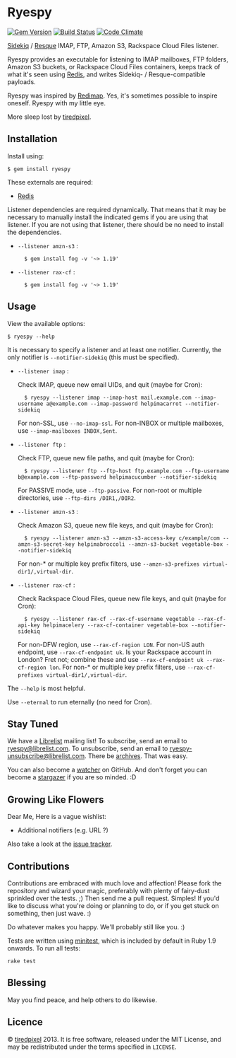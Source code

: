 # Ryespy

[![Gem Version](https://badge.fury.io/rb/ryespy.png)](http://badge.fury.io/rb/ryespy)
[![Build Status](https://travis-ci.org/tiredpixel/ryespy.png?branch=master,stable)](https://travis-ci.org/tiredpixel/ryespy)
[![Code Climate](https://codeclimate.com/github/tiredpixel/ryespy.png)](https://codeclimate.com/github/tiredpixel/ryespy)

[Sidekiq](https://github.com/mperham/sidekiq) /
[Resque](https://github.com/resque/resque) IMAP, FTP, Amazon S3, Rackspace Cloud Files listener.

Ryespy provides an executable for listening to
IMAP mailboxes,
FTP folders,
Amazon S3 buckets,
or Rackspace Cloud Files containers,
keeps track of what it's seen using [Redis](http://redis.io), and writes
Sidekiq- / Resque-compatible payloads.

Ryespy was inspired by [Redimap](https://github.com/tiredpixel/redimap).
Yes, it's sometimes possible to inspire oneself.
Ryespy with my little eye.

More sleep lost by [tiredpixel](http://www.tiredpixel.com).


## Installation

Install using:

    $ gem install ryespy

These externals are required:

- [Redis](http://redis.io)

Listener dependencies are required dynamically. That means that it may be necessary to manually install the indicated gems if you are using that listener. If you are not using that listener, there should be no need to install the dependencies.

- `--listener amzn-s3` :
  
        $ gem install fog -v '~> 1.19'

- `--listener rax-cf` :
  
        $ gem install fog -v '~> 1.19'


## Usage

View the available options:

    $ ryespy --help

It is necessary to specify a listener and at least one notifier. Currently, the only notifier is `--notifier-sidekiq` (this must be specified).

- `--listener imap` :
  
  Check IMAP, queue new email UIDs, and quit (maybe for Cron):
  
        $ ryespy --listener imap --imap-host mail.example.com --imap-username a@example.com --imap-password helpimacarrot --notifier-sidekiq
  
  For non-SSL, use `--no-imap-ssl`. For non-INBOX or multiple mailboxes, use `--imap-mailboxes INBOX,Sent`.

- `--listener ftp` :
  
  Check FTP, queue new file paths, and quit (maybe for Cron):
  
        $ ryespy --listener ftp --ftp-host ftp.example.com --ftp-username b@example.com --ftp-password helpimacucumber --notifier-sidekiq
  
  For PASSIVE mode, use `--ftp-passive`. For non-root or multiple directories, use `--ftp-dirs /DIR1,/DIR2`.

- `--listener amzn-s3` :
  
  Check Amazon S3, queue new file keys, and quit (maybe for Cron):
  
        $ ryespy --listener amzn-s3 --amzn-s3-access-key c/example/com --amzn-s3-secret-key helpimabroccoli --amzn-s3-bucket vegetable-box --notifier-sidekiq
  
  For non-* or multiple key prefix filters, use `--amzn-s3-prefixes virtual-dir1/,virtual-dir`.

- `--listener rax-cf` :
  
  Check Rackspace Cloud Files, queue new file keys, and quit (maybe for Cron):
  
        $ ryespy --listener rax-cf --rax-cf-username vegetable --rax-cf-api-key helpimacelery --rax-cf-container vegetable-box --notifier-sidekiq
  
  For non-DFW region, use `--rax-cf-region LON`. For non-US auth endpoint, use `--rax-cf-endpoint uk`. Is your Rackspace account in London? Fret not; combine these and use `--rax-cf-endpoint uk --rax-cf-region lon`. For non-* or multiple key prefix filters, use `--rax-cf-prefixes virtual-dir1/,virtual-dir`.

The `--help` is most helpful.

Use `--eternal` to run eternally (no need for Cron).


## Stay Tuned

We have a [Librelist](http://librelist.com) mailing list!
To subscribe, send an email to <ryespy@librelist.com>.
To unsubscribe, send an email to <ryespy-unsubscribe@librelist.com>.
There be [archives](http://librelist.com/browser/ryespy/).
That was easy.

You can also become a [watcher](https://github.com/tiredpixel/ryespy/watchers)
on GitHub. And don't forget you can become a [stargazer](https://github.com/tiredpixel/ryespy/stargazers) if you are so minded. :D


## Growing Like Flowers

Dear Me, Here is a vague wishlist:

- Additional notifiers (e.g. URL ?)

Also take a look at the [issue tracker](https://github.com/tiredpixel/ryespy/issues).


## Contributions

Contributions are embraced with much love and affection!
Please fork the repository and wizard your magic, preferably with plenty of
fairy-dust sprinkled over the tests. ;)
Then send me a pull request. Simples!
If you'd like to discuss what you're doing or planning to do, or if you get
stuck on something, then just wave. :)

Do whatever makes you happy. We'll probably still like you. :)

Tests are written using [minitest](https://github.com/seattlerb/minitest),
which is included by default in Ruby 1.9 onwards. To run all tests:

    rake test


## Blessing

May you find peace, and help others to do likewise.


## Licence

© [tiredpixel](http://www.tiredpixel.com) 2013.
It is free software, released under the MIT License, and may be redistributed
under the terms specified in `LICENSE`.
